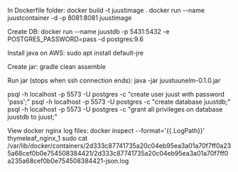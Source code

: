 In Dockerfile folder:
docker build -t juustimage .
docker run --name juustcontainer -d -p 8081:8081 juustimage

Create DB:
docker run --name juustdb -p 5431:5432 -e POSTGRES_PASSWORD=pass -d postgres:9.6

Install java on AWS:
sudo apt install default-jre

Create jar:
gradle clean assemble

Run jar (stops when ssh connection ends):
java -jar juustuunelm-0.1.0.jar

psql -h localhost -p 5573 -U postgres -c "create user juust with password 'pass';"
psql -h localhost -p 5573 -U postgres -c "create database juustdb;"
psql -h localhost -p 5573 -U postgres -c "grant all privileges on database juustdb to juust;"

View docker nginx log files:
docker inspect --format='{{.LogPath}}' thymeleaf_nginx_1
sudo cat /var/lib/docker/containers/2d333c87741735a20c04eb95ea3a01a70f7ff0a235a68cef0b0e754508384421/2d333c87741735a20c04eb95ea3a01a70f7ff0a235a68cef0b0e754508384421-json.log

